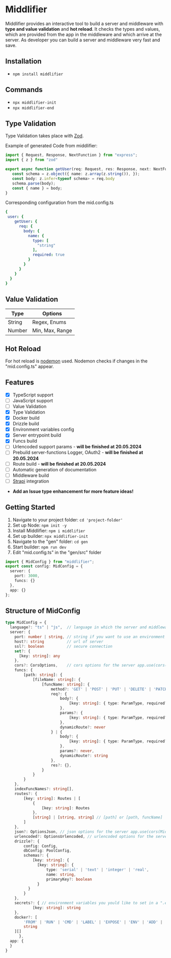 # Middlifier
Middlifier provides an interactive tool to build a server and middleware with **type and value validation** and **hot reload**. It checks the types and values, which are provided from the app in the middleware and which arrive at the server. As developer you can build a server and middleware very fast and save. 

## Installation
- `npm install middlifier`

## Commands
- `npx middlifier-init`
- `npx middlifier-end`

## Type Validation
Type Validation takes place with [Zod](https://zod.dev/).

Example of generated Code from middlifier:
```typescript
import { Request, Response, NextFunction } from "express";
import { z } from "zod"

export async function getUser(req: Request, res: Response, next: NextFunction) {
   const schema = z.object({ name: z.array(z.string()), });
   const body: z.infer<typeof schema> = req.body
   schema.parse(body);
   const { name } = body;
}
```

Corresponding configuration from the mid.config.ts
```yml
{
 user: {
    getUser: {
      req: {
        body: {
          name: {
            type: [
              "string"
            ],
            required: true
          }
        }
      }
    }
  }
}
```

## Value Validation
| Type    | Options |
| -------- | ------- |
| String  | Regex, Enums    |
| Number | Min, Max, Range     |

## Hot Reload
For hot reload is [nodemon](https://nodemon.io/) used. Nodemon checks if changes in the "mid.config.ts" appear.

## Features
- [x] TypeScript support
- [ ] JavaScript support
- [ ] Value Validation
- [x] Type Validation
- [x] Docker build
- [x] Drizzle build
- [x] Environment variables config
- [x] Server entrypoint build
- [x] Funcs build
- [ ] Urlencoded support params - **will be finished at 20.05.2024**
- [ ] Prebuild server-functions Logger, OAuth2 - **will be finished at 20.05.2024**
- [ ] Route build - **will be finished at 20.05.2024**
- [ ] Automatic generation of documentation
- [ ] Middleware build
- [ ] [Strapi](https://strapi.io/) integration
- **Add an Issue type enhancement for more feature ideas!**

## Getting Started
1. Navigate to your project folder: `cd 'project-folder'`
2. Set up Node: `npm init -y`
3. Install Middlifier: `npm i middlifier`
4. Set up builder: `npx middlifier-init`
5. Navigate to the "gen" folder: `cd gen`
6. Start builder: `npm run dev`
7. Edit "mid.config.ts" in the "gen/src" folder
```typescript
import { MidConfig } from "middlifier";
export const config: MidConfig = {
  server: {
    port: 3000,
    funcs: {}
  },
  app: {}
};
```
## Structure of MidConfig
```typescript
type MidConfig = {
  language?: "ts" | "js",  // language in which the server and middleware is builded Typescript or JavaScript
  server: {
    port: number | string, // string if you want to use an environment variable
    host?: string          // url of server
    ssl?: boolean          // secure connection
    set?: {                
      [key: string]: any
    },
    cors?: CorsOptions,    // cors options for the server app.use(cors(MidConfig.server.cors))
    funcs: {
        [path: string]: {
            [fileName: string]: {
                [funcName: string]: {
                    method?: 'GET' | 'POST' | 'PUT' | 'DELETE' | 'PATCH' | 'OPTIONS' | 'HEAD' | 'CONNECT' | 'TRACE',
                    req?: {
                        body?: {
                            [key: string]: { type: ParamType, required?: boolean };
                        },
                        params?: {
                            [key: string]: { type: ParamType, required?: boolean, urlencoded?: boolean };
                        },
                        dynamicRoute?: never
                    } | {
                        body?: {
                            [key: string]: { type: ParamType, required?: boolean };
                        },
                        params?: never,
                        dynamicRoute?: string
                    },
                    res?: {},
                } 
            }
        }
    },
    indexFuncNames?: string[],
    routes?: {
        [key: string]: Routes | [
            {
                [key: string]: Routes
            },
            [string] | [string, string] // [path] or [path, funcName]
        ]
    },
    json?: OptionsJson, // json options for the server app.use(cors(MidConfig.server.json))
    urlencoded?: OptionsUrlencoded, // urlencoded options for the server app.use(cors(MidConfig.server.urlencoded))
    drizzle?: {
        config: Config,
        dbConfig: PoolConfig,
        schemas?: {
            [key: string]: {
              [key: string]: {
                  type: 'serial' | 'text' | 'integer' | 'real',
                  name: string,
                  primaryKey?: boolean
              }
          }  
        }
    },
    secrets?: { // environment variables you yould like to set in a ".env" file
            [key: string]: string
    },
    docker?: [
        'FROM' | 'RUN' | 'CMD' | 'LABEL' | 'EXPOSE' | 'ENV' | 'ADD' | 'COPY' | 'ENTRYPOINT' | 'VOLUME' | 'USER' | 'WORKDIR' | 'ARG' | 'ONBUILD' | 'STOPSIGNAL' | 'HEALTHCHECK' | 'SHELL',
        string
    ][]
      },
  app: {
  }
}
```

